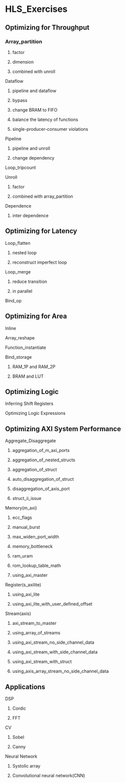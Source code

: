 # HLS_Exercises



## Optimizing for Throughput

### Array_partition

1. factor

2. dimension

3. combined with unroll

Dataflow

1. pipeline and dataflow

2. bypass

3. change BRAM to FIFO 

4. balance the latency of functions

5. single-producer-consumer violations

Pipeline

1. pipeline and unroll

2. change dependency

Loop_tripcount

Unroll

1. factor

2. combined with array_partition

Dependence

1. inter dependence



## Optimizing for Latency

Loop_flatten

1. nested loop

2. reconstruct imperfect loop

Loop_merge

1. reduce transition

2. in parallel

Bind_op



## Optimizing for Area

Inline

Array_reshape

Function_instantiate

Bind_storage

1. RAM_1P and RAM_2P

2. BRAM and LUT



## Optimizing Logic

Inferring Shift Registers

Optimizing Logic Expressions



## Optimizing AXI System Performance

Aggregate_Disaggregate

1. aggregation_of_m_axi_ports

2. aggregation_of_nested_structs

3. aggregation_of_struct

4. auto_disaggregation_of_struct

5. disaggregation_of_axis_port

6. struct_ii_issue



Memory(m_axi)

1. ecc_flags

2. manual_burst

3. max_widen_port_width

4. memory_bottleneck

5. ram_uram

6. rom_lookup_table_math

7. using_axi_master



Register(s_axilite)

1. using_axi_lite

2. using_axi_lite_with_user_defined_offset



Stream(axis)

1. axi_stream_to_master

2. using_array_of_streams

3. using_axi_stream_no_side_channel_data

4. using_axi_stream_with_side_channel_data

5. using_axi_stream_with_struct

6. using_axis_array_stream_no_side_channel_data



## Applications

DSP

1. Cordic
  
2. FFT


  
CV

1. Sobel
  
2. Canny



Neural Network

1. Systolic array
  
2. Convolutional neural network(CNN)


